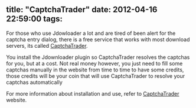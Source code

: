 title: "CaptchaTrader"
date: 2012-04-16 22:59:00
tags:
---
For those who use Jdowloader a lot and are tired of been alert for the captcha entry dialog, there is a free service that works with most download servers, its called [CaptchaTrader](http://captchatrader.com/users/refer/jonjon/).

You install the Jdownloader plugin so CaptchaTrader resolves the captchas for you, but at a cost. Not real money however, you just need to fill some captchas manually in the website from time to time to have some credits, those credits will be your coin that will use CaptchaTrader to resolve your captchas automatically

For more information about installation and use, refer to [CaptchaTrader](http://captchatrader.com/users/refer/jonjon/) website.
